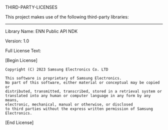 THIRD-PARTY-LICENSES

This project makes use of the following third-party libraries:

---

Library Name: ENN Public API NDK

Version: 1.0

Full License Text:

[Begin License]

    Copyright (C) 2023 Samsung Electronics Co. LTD

    This software is proprietary of Samsung Electronics.
    No part of this software, either material or conceptual may be copied or
    distributed, transmitted, transcribed, stored in a retrieval system or
    translated into any human or computer language in any form by any means,
    electronic, mechanical, manual or otherwise, or disclosed
    to third parties without the express written permission of Samsung
    Electronics.

[End License]
